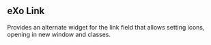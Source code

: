 ## eXo Link

Provides an alternate widget for the link field that allows setting icons, opening in new window and classes.
